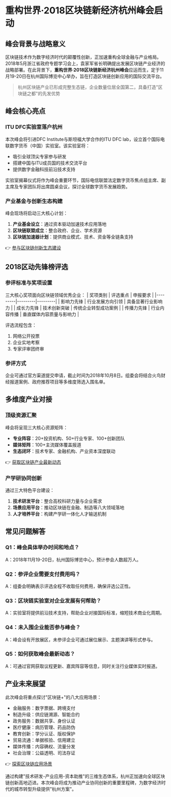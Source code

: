 # 重构世界·2018区块链新经济杭州峰会启动

## 峰会背景与战略意义
区块链技术作为数字经济时代的颠覆性创新，正加速重构全球金融与产业格局。2018年5月浙江省政府专题学习会上，袁家军省长明确提出发展区块链产业经济的战略部署。在此背景下，**重构世界·2018区块链新经济杭州峰会**应运而生，定于11月19-20日在杭州国际博览中心举办，旨在打造区块链创新应用的国际交流平台。

> 杭州区块链产业已形成完整生态链，企业数量位居全国第二，具备打造"区块链之都"的先发优势

## 峰会核心亮点

### ITU DFC实验室落户杭州
本次峰会将引进DFC Institute与斯坦福大学合作的ITU DFC lab，设立首个国际电联数字货币（中国）实验室。该实验室将：
- 吸引全球顶尖专家参与研发
- 搭建中国与ITU成员国的技术交流平台
- 提供数字金融科技前沿技术支持

实验室揭幕仪式将作为峰会重要环节，国际电信联盟法定数字货币焦点组主席、副主席及专家团队将出席圆桌会议，探讨全球数字货币发展趋势。

### 产业基金与创新生态构建
峰会现场将启动三大核心计划：
1. **产业基金设立**：通过资本驱动加速技术应用落地
2. **区块链联盟成立**：整合政府、企业、学术资源
3. **区块链加速器计划**：提供商业模式、技术、资金等全链条支持

👉 [参与区块链创新生态建设](https://bit.ly/okx_welcome)

## 2018区动先锋榜评选

### 参评标准与奖项设置
三大核心奖项面向区块链领域优秀企业：
| 奖项类别 | 评选重点 | 申报要求 |
|---------|---------|---------|
| 影响力先锋 | 行业发展方向引领 | 具备显著行业影响力 |
| 成长力先锋 | 技术创新突破 | 传统企业转型成功案例 |
| 传播力先锋 | 行业内容传播 | 垂直媒体内容质量与影响力 |

评选流程包含：
1. 网络公开投票
2. 企业实地考察
3. 专家评审团终审

### 参评方式
企业可通过官方渠道提交申请，截止时间为2018年10月8日。组委会将结合火鸟财经报道案例、政府推荐项目等多维度筛选入围名单。

## 多维度产业对接

### 顶级资源汇聚
峰会将呈现三大核心资源矩阵：
- **专业阵容**：20+投资机构、50+行业专家、100+创新团队
- **媒体矩阵**：100+主流媒体覆盖报道
- **生态闭环**：技术专家、金融机构、产业资本深度联动

👉 [获取区块链产业最新动态](https://bit.ly/okx_welcome)

### 产学研协同创新
通过三大特色平台建设：
1. **技术研发平台**：整合高校科研力量与企业需求
2. **场景应用平台**：推动区块链在金融、制造等八大领域落地
3. **人才培养平台**：构建产学研一体化人才输送机制

## 常见问题解答

### Q1：峰会具体举办时间和地点？
A：2018年11月19-20日，杭州国际博览中心，预计参会人数超万人。

### Q2：参评企业需要支付费用吗？
A：组委会明确表示评选全程不收取任何费用，确保评选公正性。

### Q3：区块链实验室对企业发展有何帮助？
A：实验室将提供前沿技术支持，帮助企业对接国际标准，缩短技术商业化周期。

### Q4：未入围企业能否参与峰会？
A：峰会设有开放展区，未参评企业可通过展位展示、主题演讲等形式参与。

### Q5：如何获取峰会最新动态？
A：可通过官网获取议程更新、嘉宾阵容等信息，同时关注行业媒体实时报道。

## 产业未来展望
此次峰会将重点探讨"区块链+"的八大应用场景：
- 金融服务：数字票据、跨境支付
- 制造升级：供应链溯源、智能合约
- 政务服务：数据共享、身份认证
- 医疗健康：病历管理、药品防伪
- 教育创新：学分认证、版权保护
- 贸易流通：单据核验、信用建立
- 媒体传播：内容确权、流量分发
- 社会治理：公益透明、司法存证

👉 [探索区块链应用场景](https://bit.ly/okx_welcome)

通过构建"技术研发-产业应用-资本助推"的三维生态体系，杭州正加速向全球区块链创新高地迈进。本次峰会将成为推动产业协同创新的重要里程碑，为数字经济时代的城市转型升级提供"杭州方案"。